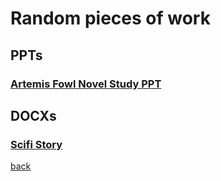 # Random pieces of work
## PPTs
### [Artemis Fowl Novel Study PPT](https://qqiumax.github.io/random/novelstudy01.pptx)
## DOCXs
### [Scifi Story](https://qqiumax.github.io/random/scifi.docx)
[back](https://qqiumax.github.io/home/)
